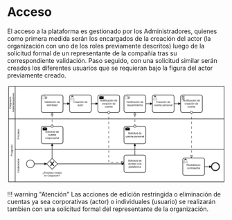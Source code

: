 # Acceso

El acceso a la plataforma es gestionado por los Administradores, quienes como primera medida serán los encargados de la creación del actor (la organización con uno de los roles previamente descritos) luego de la solicitud formal de un representante de la compañía tras su correspondiente validación. Paso seguido, con una solicitud similar serán creados los diferentes usuarios que se requieran bajo la figura del actor previamente creado.

![Register flow](img/register_flow.png)



!!! warning "Atención"
    Las acciones de edición restringida o eliminación de cuentas ya sea corporativas (actor) o individuales (usuario) se realizarán tambien con una solicitud formal del representante de la organización.